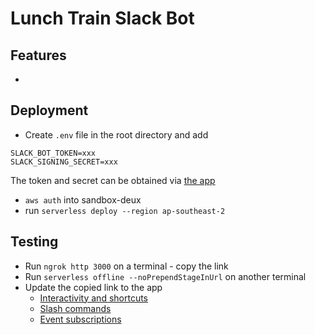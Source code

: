 # Lunch Train Slack Bot

## Features

-

## Deployment

- Create `.env` file in the root directory and add

```
SLACK_BOT_TOKEN=xxx
SLACK_SIGNING_SECRET=xxx
```

The token and secret can be obtained via [the app](https://api.slack.com/apps/A03NB3LBFRV)

- `aws auth` into sandbox-deux
- run `serverless deploy --region ap-southeast-2`

## Testing

- Run `ngrok http 3000` on a terminal - copy the link
- Run `serverless offline --noPrependStageInUrl` on another terminal
- Update the copied link to the app
  - [Interactivity and shortcuts](https://api.slack.com/apps/A03NB3LBFRV/interactive-messages?)
  - [Slash commands](https://api.slack.com/apps/A03NB3LBFRV/slash-commands?)
  - [Event subscriptions](https://api.slack.com/apps/A03NB3LBFRV/event-subscriptions?)
